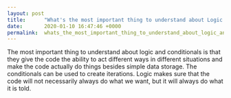 ```yaml
---
layout: post
title:      "What's the most important thing to understand about Logic and Conditionals?"
date:       2020-01-10 16:47:46 +0000
permalink:  whats_the_most_important_thing_to_understand_about_logic_and_conditionals
---
```



The most important thing to understand about logic and conditionals is that they give the code the ability to act different ways in different situations and make the code actually do things besides simple data storage. The conditionals can be used to create iterations. Logic makes sure that the code will not necessarily always do what we want, but it will always do what it is told.
